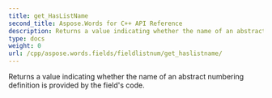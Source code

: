```yaml
---
title: get_HasListName
second_title: Aspose.Words for C++ API Reference
description: Returns a value indicating whether the name of an abstract numbering definition is provided by the field's code. 
type: docs
weight: 0
url: /cpp/aspose.words.fields/fieldlistnum/get_haslistname/
---
```


Returns a value indicating whether the name of an abstract numbering definition is provided by the field's code. 

